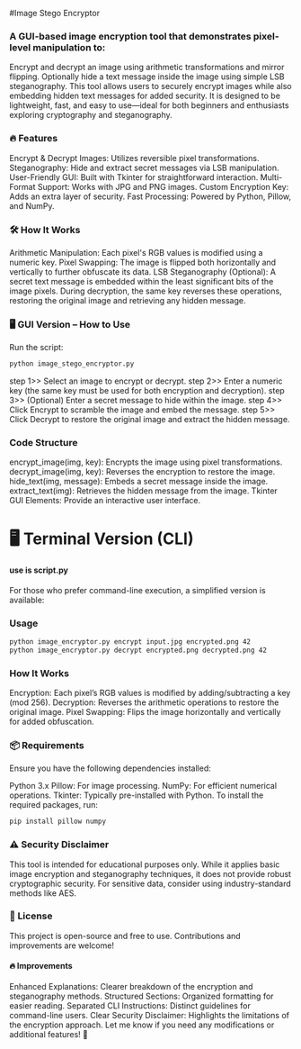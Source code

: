 #Image Stego Encryptor
### A GUI-based image encryption tool that demonstrates pixel-level manipulation to:

Encrypt and decrypt an image using arithmetic transformations and mirror flipping.
Optionally hide a text message inside the image using simple LSB steganography.
This tool allows users to securely encrypt images while also embedding hidden text messages for added security. It is designed to be lightweight, fast, and easy to use—ideal for both beginners and enthusiasts exploring cryptography and steganography.

### 🔥 Features
Encrypt & Decrypt Images: Utilizes reversible pixel transformations.
Steganography: Hide and extract secret messages via LSB manipulation.
User-Friendly GUI: Built with Tkinter for straightforward interaction.
Multi-Format Support: Works with JPG and PNG images.
Custom Encryption Key: Adds an extra layer of security.
Fast Processing: Powered by Python, Pillow, and NumPy.
### 🛠️ How It Works
Arithmetic Manipulation: Each pixel's RGB values is modified using a numeric key.
Pixel Swapping: The image is flipped both horizontally and vertically to further obfuscate its data.
LSB Steganography (Optional): A secret text message is embedded within the least significant bits of the image pixels.
During decryption, the same key reverses these operations, restoring the original image and retrieving any hidden message.

### 🖥️ GUI Version – How to Use
Run the script:
```sh
python image_stego_encryptor.py
```
step 1>>  Select an image to encrypt or decrypt.
step 2>>  Enter a numeric key (the same key must be used for both encryption and decryption).
step 3>>  (Optional) Enter a secret message to hide within the image.
step 4>>  Click Encrypt to scramble the image and embed the message.
step 5>>  Click Decrypt to restore the original image and extract the hidden message.
### Code Structure
encrypt_image(img, key): Encrypts the image using pixel transformations.
decrypt_image(img, key): Reverses the encryption to restore the image.
hide_text(img, message): Embeds a secret message inside the image.
extract_text(img): Retrieves the hidden message from the image.
Tkinter GUI Elements: Provide an interactive user interface.




# 🖥️ Terminal Version (CLI)
#### use is script.py
For those who prefer command-line execution, a simplified version is available:

### Usage
```sh
python image_encryptor.py encrypt input.jpg encrypted.png 42
python image_encryptor.py decrypt encrypted.png decrypted.png 42
```
### How It Works
Encryption: Each pixel’s RGB values is modified by adding/subtracting a key (mod 256).
Decryption: Reverses the arithmetic operations to restore the original image.
Pixel Swapping: Flips the image horizontally and vertically for added obfuscation.

### 📦 Requirements
Ensure you have the following dependencies installed:

Python 3.x
Pillow: For image processing.
NumPy: For efficient numerical operations.
Tkinter: Typically pre-installed with Python.
To install the required packages, run:

```sh
pip install pillow numpy
```
### ⚠️ Security Disclaimer
This tool is intended for educational purposes only. While it applies basic image encryption and steganography techniques, it does not provide robust cryptographic security. For sensitive data, consider using industry-standard methods like AES.

### 📜 License
This project is open-source and free to use. Contributions and improvements are welcome!


#### 🔥 Improvements
Enhanced Explanations: Clearer breakdown of the encryption and steganography methods.
Structured Sections: Organized formatting for easier reading.
Separated CLI Instructions: Distinct guidelines for command-line users.
Clear Security Disclaimer: Highlights the limitations of the encryption approach.
Let me know if you need any modifications or additional features! 🚀
